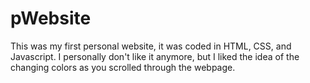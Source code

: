 # pWebsite
This was my first personal website, it was coded in HTML, CSS, and Javascript. I personally don't like it anymore, but I liked the idea of the changing colors as you scrolled through the webpage.
